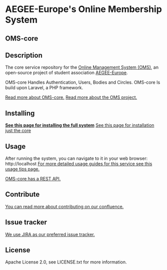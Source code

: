 # AEGEE-Europe's Online Membership System
## OMS-core

## Description
The core service repository for the [Online Management System (OMS)](https://github.com/AEGEE/oms-docker), an open-source project of student association [AEGEE-Europe](http://aegee.org/).

OMS-core Handles Authentication, Users, Bodies and Circles.
OMS-core Is build upon Laravel, a PHP framework.

[Read more about OMS-core.](https://oms-project.atlassian.net/wiki/spaces/OMSCORE/overview)
[Read more about the OMS project.](https://oms-project.atlassian.net/wiki/spaces/GENERAL/overview)

## Installing
[**See this page for installing the full system**](https://oms-project.atlassian.net/wiki/spaces/GENERAL/pages/17235970/Installation)
[See this page for installation just the core](https://oms-project.atlassian.net/wiki/spaces/OMSCORE/pages/2785300/Installing+the+core)

## Usage
After running the system, you can navigate to it in your web browser: http://localhost
[For more detailed usage guides for this service see this usage tips page.](https://oms-project.atlassian.net/wiki/spaces/OMSCORE/pages/22902394/Usage+tips)

[OMS-core has a REST API.](http://docs.omscore.apiary.io/#)

## Contribute
[You can read more about contributing on our confluence.](https://oms-project.atlassian.net/wiki/spaces/GENERAL/overview)

## Issue tracker
[We use JIRA as our preferred issue tracker.](https://oms-project.atlassian.net/projects/CORE/issues)

## License
Apache License 2.0, see LICENSE.txt for more information.
